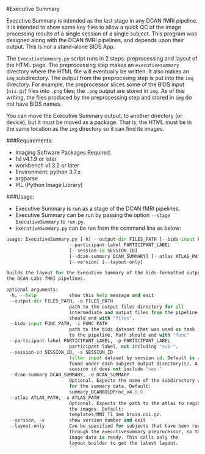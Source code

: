 #Executive Summary

Executive Summary is intended as the last stage in any DCAN fMRI pipeline. It
is intended to show some key files to allow a quick QC of the image processing
results of a single session of a single subject. This program was designed along
with the DCAN fMRI pipelines, and depends upon their output. This is *not* a
stand-alone BIDS App.

The ```ExecutiveSummary.py``` script runs in 2 steps: preprocessing and layout
of the HTML page. The preprocessing step makes an ```executivesummary```
directory where the HTML file will eventually be written. It also makes an
```img``` subdirectory. The output from the preprocssing step is put into the
```img``` directory. For example, the preprocessor slices some of the BIDS input
(```nii.gz```) files into ```.png``` files; the ```.png``` output are stored in
```img```.
As of this writing, the files produced by the preprocessing step and stored in
```img``` do not have BIDS names.

You can move the Executive Summary output, to another directory (or device), but
it must be moved as a package. That is, the HTML must be in the same location as
the ```img``` directory so it can find its images.

###Requirements:
- Imaging Software Packages Required:
- fsl v4.1.9 or later
- workbench v1.3.2 or later
- Environment: python 3.7.x
- argparse
- PIL (Python Image Library)



###Usage:
* Executive Summary is run as a stage of the DCAN fMRI pipelines.
* Executive Summary can be run by passing the option ```--stage
 ExecutiveSummary``` to ```run.py```.
* ```ExecutiveSummary.py``` can be run from the command line as below:

 ```python
 usage: ExecutiveSummary.py [-h] --output-dir FILES_PATH [--bids-input FUNC_PATH]
                        --participant-label PARTICIPANT_LABEL
                        [--session-id SESSION_ID]
                        [--dcan-summary DCAN_SUMMARY] [--atlas ATLAS_PATH]
                        [--version] [--layout-only]

Builds the layout for the Executive Summary of the bids-formatted output from
the DCAN-Labs fMRI pipelines.

optional arguments:
  -h, --help            show this help message and exit
  --output-dir FILES_PATH, -o FILES_PATH
                        path to the output files directory for all
                        intermediate and output files from the pipeline. Path
                        should end with "files".
  --bids-input FUNC_PATH, -i FUNC_PATH
                        path to the bids dataset that was used as task input
                        to the pipeline. Path should end with "func"
  --participant-label PARTICIPANT_LABEL, -p PARTICIPANT_LABEL
                        participant label, not including "sub-".
  --session-id SESSION_ID, -s SESSION_ID
                        filter input dataset by session id. Default is all ids
                        found under each subject output directory(s). A
                        session id does not include "ses-"
  --dcan-summary DCAN_SUMMARY, -d DCAN_SUMMARY
                        Optional. Expects the name of the subdirectory used
                        for the summary data. Default:
                        summary_DCANBOLDProc_v4.0.0
  --atlas ATLAS_PATH, -a ATLAS_PATH
                        Optional. Expects the path to the atlas to register to
                        the images. Default:
                        templates/MNI_T1_1mm_brain.nii.gz.
  --version, -v         show version number and exit
  --layout-only         Can be specified for subjects that have been run
                        through the executivesummary preprocessor, so the
                        image data is ready. This calls only the
                        layout_builder to get the latest layout.
                        ```
